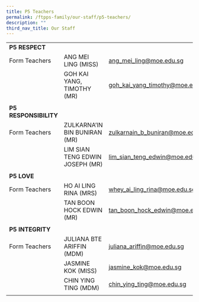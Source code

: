 ```yaml
---
title: P5 Teachers
permalink: /ftpps-family/our-staff/p5-teachers/
description: ""
third_nav_title: Our Staff
---
```

|  |  |  |
|---|---|---|
|  **P5 RESPECT** |  |  |
|  Form Teachers |  ANG MEI LING (MISS) |  [ang_mei_ling@moe.edu.sg](mailto:ang_mei_ling@moe.edu.sg) |
|   |  GOH KAI YANG, TIMOTHY (MR) |  [goh_kai_yang_timothy@moe.edu.sg](mailto:goh_kai_yang_timothy@moe.edu.sg) |
|  |  |  |
|  **P5 RESPONSIBILITY** |  |  |
|  Form Teachers | ZULKARNA’IN BIN BUNIRAN (MR) |  [zulkarnain_b_buniran@moe.edu.sg](mailto:zulkarnain_b_buniran@moe.edu.sg) |
|   | LIM SIAN TENG EDWIN JOSEPH (MR) |  [lim_sian_teng_edwin@moe.edu.sg](mailto:lim_sian_teng_edwin@moe.edu.sg) |
|   |   |   |
|  **P5 LOVE** |  |  |
|  Form Teachers |  HO AI LING RINA (MRS) |  [whey_ai_ling_rina@moe.edu.sg](mailto:whey_ai_ling_rina@moe.edu.sg) |
|   |  TAN BOON HOCK EDWIN (MR) |  [tan_boon_hock_edwin@moe.edu.sg](mailto:tan_boon_hock_edwin@moe.edu.sg) |
|   |   |   |
|  **P5 INTEGRITY** |  |  |
|  Form Teachers |  JULIANA BTE ARIFFIN (MDM) |  [juliana_ariffin@moe.edu.sg](mailto:juliana_ariffin@moe.edu.sg) |
|   |  JASMINE KOK (MISS) |  [jasmine_kok@moe.edu.sg](mailto:jasmine_kok@moe.edu.sg) |
|   |  CHIN YING TING (MDM) |  [chin_ying_ting@moe.edu.sg](mailto:chin_ying_ting@moe.edu.sg) |
|   |   |   |
